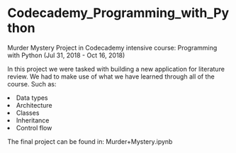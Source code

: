 # Codecademy_Programming_with_Python
Murder Mystery Project in Codecademy intensive course: Programming with Python (Jul 31, 2018 - Oct 16, 2018)

In this project we were tasked with building a new application for literature review. We had to make use of what we have learned through all of the course. Such as:

  <li>Data types</li>
  <li>Architecture</li>
  <li>Classes</li>
  <li>Inheritance</li>
  <li>Control flow</li>
  
The final project can be found in: Murder+Mystery.ipynb
